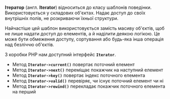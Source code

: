 **Ітератор** (англ. **Iterator**) відноситься до класу шаблонів поведінки. Використовується у складових об'єктах.
Надає доступ до своїх внутрішніх полів, не розкриваючи їхньої структури.

Найчастіше цей шаблон використовується замість масиву об'єктів, щоб не лише надати доступ до елементів,
а й наділити деякою логікою. Це може бути обмеження доступу, сортування або будь-яка інша операція
над безліччю об'єктів.

З коробки PHP нам доступний інтерфейс **`Iterator`**.
* Метод **`Iterator->current()`** повертає поточний елемент
* Метод **`Iterator->next()`** переміщає покажчик на наступний елемент
* Метод **`Iterator->key()`** повертає індекс поточного елемента
* Метод **`Iterator->valid()`** перевіряє, чи існує поточний елемент чи ні
* Метод **`Iterator->rewind()`** перекладає покажчик поточного елемента на перший